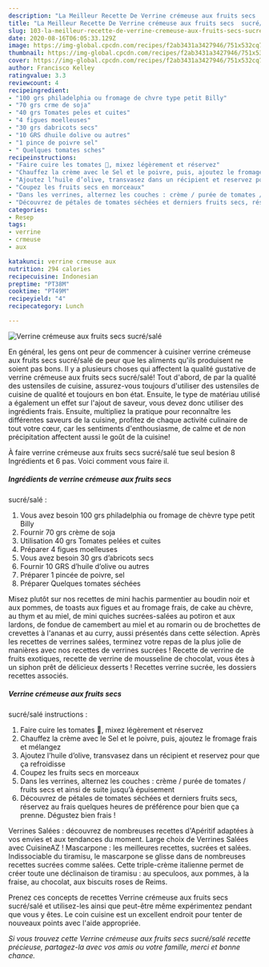 ```yaml
---
description: "La Meilleur Recette De Verrine crémeuse aux fruits secs  sucré/salé"
title: "La Meilleur Recette De Verrine crémeuse aux fruits secs  sucré/salé"
slug: 103-la-meilleur-recette-de-verrine-cremeuse-aux-fruits-secs-sucre-sale
date: 2020-08-16T06:05:33.129Z
image: https://img-global.cpcdn.com/recipes/f2ab3431a3427946/751x532cq70/verrine-cremeuse-aux-fruits-secs-sucresale-photo-principale-de-la-recette.jpg
thumbnail: https://img-global.cpcdn.com/recipes/f2ab3431a3427946/751x532cq70/verrine-cremeuse-aux-fruits-secs-sucresale-photo-principale-de-la-recette.jpg
cover: https://img-global.cpcdn.com/recipes/f2ab3431a3427946/751x532cq70/verrine-cremeuse-aux-fruits-secs-sucresale-photo-principale-de-la-recette.jpg
author: Francisco Kelley
ratingvalue: 3.3
reviewcount: 4
recipeingredient:
- "100 grs philadelphia ou fromage de chvre type petit Billy"
- "70 grs crme de soja"
- "40 grs Tomates peles et cuites"
- "4 figues moelleuses"
- "30 grs dabricots secs"
- "10 GRS dhuile dolive ou autres"
- "1 pince de poivre sel"
- " Quelques tomates sches"
recipeinstructions:
- "Faire cuire les tomates 🍅, mixez légèrement et réservez"
- "Chauffez la crème avec le Sel et le poivre, puis, ajoutez le fromage frais et mélangez"
- "Ajoutez l’huile d’olive, transvasez dans un récipient et reservez pour que ça refroidisse"
- "Coupez les fruits secs en morceaux"
- "Dans les verrines, alternez les couches : crème / purée de tomates / fruits secs et ainsi de suite jusqu’à épuisement"
- "Découvrez de pétales de tomates séchées et derniers fruits secs, réservez au frais quelques heures de préférence pour bien que ça prenne. Dégustez bien frais !"
categories:
- Resep
tags:
- verrine
- crmeuse
- aux

katakunci: verrine crmeuse aux 
nutrition: 294 calories
recipecuisine: Indonesian
preptime: "PT38M"
cooktime: "PT49M"
recipeyield: "4"
recipecategory: Lunch

---
```



![Verrine crémeuse aux fruits secs 
sucré/salé](https://img-global.cpcdn.com/recipes/f2ab3431a3427946/751x532cq70/verrine-cremeuse-aux-fruits-secs-sucresale-photo-principale-de-la-recette.jpg)

En général, les gens ont peur de commencer à cuisiner verrine crémeuse aux fruits secs 
sucré/salé de peur que les aliments qu'ils produisent ne soient pas bons. Il y a plusieurs choses qui affectent la qualité gustative de verrine crémeuse aux fruits secs 
sucré/salé! Tout d'abord, de par la qualité des ustensiles de cuisine, assurez-vous toujours d'utiliser des ustensiles de cuisine de qualité et toujours en bon état. Ensuite, le type de matériau utilisé a également un effet sur l'ajout de saveur, vous devez donc utiliser des ingrédients frais. Ensuite, multipliez la pratique pour reconnaître les différentes saveurs de la cuisine, profitez de chaque activité culinaire de tout votre cœur, car les sentiments d'enthousiasme, de calme et de non précipitation affectent aussi le goût de la cuisine!

<!--inarticleads1-->

À faire verrine crémeuse aux fruits secs 
sucré/salé tue seul besion 8 Ingrédients et 6 pas. Voici comment vous faire il.

##### Ingrédients de verrine crémeuse aux fruits secs 
sucré/salé :

1. Vous avez besoin 100 grs philadelphia ou fromage de chèvre type petit Billy
1. Fournir 70 grs crème de soja
1. Utilisation 40 grs Tomates pelées et cuites
1. Préparer 4 figues moelleuses
1. Vous avez besoin 30 grs d’abricots secs
1. Fournir 10 GRS d’huile d’olive ou autres
1. Préparer 1 pincée de poivre, sel
1. Préparer  Quelques tomates séchées


Misez plutôt sur nos recettes de mini hachis parmentier au boudin noir et aux pommes, de toasts aux figues et au fromage frais, de cake au chèvre, au thym et au miel, de mini quiches sucrées-salées au potiron et aux lardons, de fondue de camembert au miel et au romarin ou de brochettes de crevettes à l&#39;ananas et au curry, aussi présentés dans cette sélection. Après les recettes de verrines salées, terminez votre repas de la plus jolie de manières avec nos recettes de verrines sucrées ! Recette de verrine de fruits exotiques, recette de verrine de mousseline de chocolat, vous êtes à un siphon prêt de délicieux desserts ! Recettes verrine sucrée, les dossiers recettes associés. 

<!--inarticleads2-->

##### Verrine crémeuse aux fruits secs 
sucré/salé instructions :

1. Faire cuire les tomates 🍅, mixez légèrement et réservez
1. Chauffez la crème avec le Sel et le poivre, puis, ajoutez le fromage frais et mélangez
1. Ajoutez l’huile d’olive, transvasez dans un récipient et reservez pour que ça refroidisse
1. Coupez les fruits secs en morceaux
1. Dans les verrines, alternez les couches : crème / purée de tomates / fruits secs et ainsi de suite jusqu’à épuisement
1. Découvrez de pétales de tomates séchées et derniers fruits secs, réservez au frais quelques heures de préférence pour bien que ça prenne. Dégustez bien frais !


Verrines Salées : découvrez de nombreuses recettes d&#39;Apéritif adaptées à vos envies et aux tendances du moment. Large choix de Verrines Salées avec CuisineAZ ! Mascarpone : les meilleures recettes, sucrées et salées. Indissociable du tiramisu, le mascarpone se glisse dans de nombreuses recettes sucrées comme salées. Cette triple-crème italienne permet de créer toute une déclinaison de tiramisu : au speculoos, aux pommes, à la fraise, au chocolat, aux biscuits roses de Reims. 

<!--inarticleads1-->

<p>
Prenez ces concepts de recettes Verrine crémeuse aux fruits secs 
sucré/salé et utilisez-les ainsi que peut-être même expérimentez pendant que vous y êtes. Le coin cuisine est un excellent endroit pour tenter de nouveaux points avec l'aide appropriée.
</p>

<p>
<i>Si vous trouvez cette Verrine crémeuse aux fruits secs 
sucré/salé recette précieuse, partagez-la avec vos amis ou votre famille, merci et bonne chance.</i>
</p>
